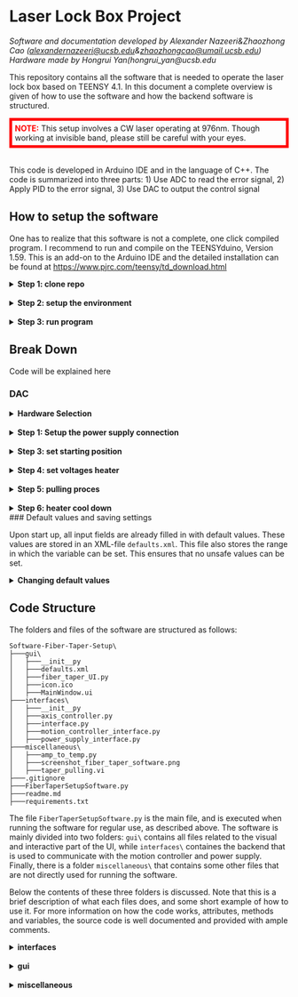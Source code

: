 # Laser Lock Box Project
_Software and documentation developed by Alexander Nazeeri&Zhaozhong Cao (alexandernazeeri@ucsb.edu&zhaozhongcao@umail.ucsb.edu)_  
_Hardware made by Hongrui Yan(hongrui_yan@ucsb.edu_  


This repository contains all the software that is needed to operate the laser lock box based on TEENSY 4.1. In this document a complete overview is given of how to use the software and how the backend software is structured.

<div style="border: 5px solid red; padding: 5px;">
    <span style="color: red;"><b>NOTE:</b></span> This setup involves a CW laser operating at 976nm. Though working at invisible band, please still be careful with your eyes.
</div>
<br>

This code is developed in Arduino IDE and in the language of C++. The code is summarized into three parts: 1) Use ADC to read the error signal, 2) Apply PID to the error signal, 3) Use DAC to output the control signal


## How to setup the software
One has to realize that this software is not a complete, one click compiled program. I recommend to run and compile on the TEENSYduino, Version 1.59. This is an add-on to the Arduino IDE and the detailed installation can be found at https://www.pjrc.com/teensy/td_download.html



<details>  
  <summary><b>Step 1: clone repo</b></summary>

In order to run the code on a new computer, first clone the GitHub repository. If you do not have git installed, please download it here: https://git-scm.com/downloads 
</details>

<br>

<details>  
  <summary><b>Step 2: setup the environment</b></summary>
    under construction


</details>
<br>
<details>  
  <summary><b>Step 3: run program</b></summary>

Under Construction

</details>

<div style="page-break-after: always;"></div>

## Break Down 

Code will be explained here

### DAC 


<details>
  <summary><b>Hardware Selection</b></summary>

To achieve a good cavity locking, we require a precise output of the control signal.  We are using the evaluation EVAL-AD5791SDZ as the external DAC module. The central chip is AD5791, a powerful chip performing 1 ppm, 20-Bit, ±1 LSB INL, Voltage Output DAC.
<br>
The communication between the EVAL-AD5791SDZ and TEENSY 4.1 is through SPI Mode_1. 

</details>

<br>

<details>
  <summary><b>Step 1: Setup the power supply connection</b></summary>

  <div style="border: 5px solid red; padding: 5px;">
    <span style="color: red;"><b>WARNING:</b></span> Please, do not, do not, do not use your computer USB to power this board! Please use an external voltage supply to drive it. 
</div>
<br>
The evaluation board offers three ways for power supply: 1)ADP 5070 with LDOS 2) ADP 5070 3) Bench Supply. In order to select the way of power supply, there are multiple physical switches on the board that must be inserted or removed. 
</details>

<br>

<details>
<summary><b>Step 3: set starting position</b></summary>

In this dialog you set the starting position of stages for the pulling process. The 'start Δx' is the distance between the two clamping points. The 'go to start vel' defines how fast the horizontal stages are moved to the starting position. The 'heater up vel' defines how fast the vertical stage moves up. The starting position of axis 3 is always at 25 mm, which is the maximum in the range of the stage. 

After the 'Go to start' button is clicked, all three stages move to their respective positions. After this, the fiber can be placed in the clamps. If necessary the clamps with the rails can be taken out the place the fiber. 

 <div style="border: 5px solid red; padding: 5px;">
    <span style="color: red;"><b>WARNING:</b></span> Before moving the stages to their starting positions, make sure to untighten the fiber clamp that is not held by the spring from the rails, such that both stages can move freely. Make sure that the vertical stage is also free to move and will not collide with any other parts of the setup. 
</div>

</details>

<br>

<details>
  <summary><b>Step 4: set voltages heater</b></summary>

The AC voltage over the ceramic heater element has to incremented very slowly to not damage the heater and maintain temperature reproducability over long use time. One sets a starting voltage, a final voltage and a voltage slope. Every second, the voltage is incremented by the voltage slope until the final voltage is reached. One can also set the frequency of the AC supply signal for the heater. When the 'Turn on heater' button is clicked the output of the power supply will be turned on and the heater will slowly heat up. 

<div style="border: 5px solid red; padding: 5px;">
    <span style="color: red;"><b>WARNING:</b></span> Once the heater is warmed up, do not touch the heater itself or any of the metal close to heater as it can reach dangerously high temperatures.
</div>

<br>

</details>

<br>
<details>
  <summary><b>Step 5: pulling proces</b></summary>

The most important step in the process is the actual pulling of the fiber. In order to do this, three step have to be taken. First, the heater has to be lowered over the fiber.
<div style="border: 5px solid red; padding: 5px;">
    <span style="color: red;"><b>WARNING:</b></span> Before lowering the heater, first make sure that the heater is aligned properly with the fiber by moving it with the two manual translation stages, in order to prevent the heater from damaging the fiber, or even worse, collide with any other part of the setup. 
</div>

<br>

The heater is lowered to the position set by 'heater pos' with a velocity set by 'heater lowering vel'. This velocity can be important if you want the fiber to heat up slowly. By making use of the temperature gradient in the insertion slit of the heating element one can slowly increase the temperature around the fiber. The heater is lowered by pressing the 'Lower heater' button. 

<div style="border: 5px solid red; padding: 5px;">
    <span style="color: red;"><b>WARNING:</b></span> The 'heater' pos had to be carefully set to prevent the heater from damaging the fiber. Make sure to first calibrate this value before moving the stage. 
</div>

<br>

Next, the settings for the actual pulling of the fiber are set. With 'final Δx' one sets the final distance between the two clamps. One can also opt to instead set 'pull distance' _d<sub>pull</sub>_, which is the distance one single stage is moving during the pulling process. The total increase in length of the fiber _Δx<sub>tot</sub>_ is therefore

<p style="text-align: center;"><i>Δx<sub>tot</sub> = Δx<sub>final</sub> - Δx<sub>start</sub> = 2d<sub>pull</sub></i> .</p>


The 'pulling vel' sets the velocity with which the fiber is pulled per stage. The total velocity at which the fiber increases in length is thus twice the velocity per stage. Clicking the button 'Pull Fiber' initiates the pulling of the fiber. 

 <div style="border: 5px solid red; padding: 5px;">
    <span style="color: red;"><b>WARNING:</b></span> Before moving the stages to pull the fiber, make sure to untighten the fiber clamp that is not held by the spring from the rails, such that both stages can move freely.
</div>

<br>

Finally one defines the speed at which the heater moves back up with 'heater back vel'. The heater always moves back to its highest position at 25 mm. Similarly to the lowering of the heater, this velocity has to be carefully set to slowly cool down and prevent breakage of the fiber due to thermal shock. 

As these three steps do not require any human intervention, the software has the option to perform all three steps consequtively with a set waiting time between each step. These can be set in the input fields between the button for the individual steps. The button 'Run all' starts the three processes. 

After the pulling is completed, one can tighten the clamps to the rails and take out the fiber clamp holder. One can now use the spring mechanism to tension the fiber: untighten the clamp that is held by the spring from the rails, and pull back the actuator to get the fiber under the tension of the spring. Monitoring the transmission of the fiber during tensioning can be useful. 
</details>

<br>

<details>
  <summary><b>Step 6: heater cool down</b></summary>

The final step is the cooling down of the heater. It is recommended to first move the heater away from the fiber with the manual stages. This way the fiber is not exposed to any remaining heat, and can be taken off from the stages for further steps. For the cool down, only the 'cool down slope' has to be set: the voltage over the heater is decremented every second by the value of the slope untill a voltage of 0 V is reached, after which the output of the power supply is turned off. 

</details>
<div style="page-break-after: always;"></div>
### Default values and saving settings

Upon start up, all input fields are already filled in with default values. These values are stored in an XML-file `defaults.xml`. This file also stores the range in which the variable can be set. This ensures that no unsafe values can be set. 

<details>
  <summary><b>Changing default values</b></summary>

It can be useful to store values for the input fields so that certain settings can be retrieved to reproduce a tapered fiber. In order to do this, one can adapt the `defaults.xml` file and set specific default values. If needed, the ranges of the input fields can also be changed. 
<div style="border: 5px solid red; padding: 5px;">
    <span style="color: red;"><b>WARNING:</b></span> Be careful with changing the range on the input fields or setting default values; it may lead to unsafe values that cause damage to the setup.
</div>
<br>
One does not have to modify the code the use a different defaults file. One can simply use the `-defaults` argument when calling the script:

```powershell
python FiberTaperSetupSoftware.py -defaults \path\to\custom_defaults.xml
```

When this argument is not given, it will use `.\GUI\defaults.xml`. 

</details>

<div style="page-break-after: always;"></div>

## Code Structure

The folders and files of the software are structured as follows:

```
Software-Fiber-Taper-Setup\
├───gui\
│   ├───__init__py
│   ├───defaults.xml
│   ├───fiber_taper_UI.py
│   ├───icon.ico
│   ├───MainWindow.ui
├───interfaces\
│   ├───__init__py
│   ├───axis_controller.py
│   ├───interface.py
│   ├───motion_controller_interface.py
│   ├───power_supply_interface.py
├───miscellaneous\
│   ├───amp_to_temp.py
│   ├───screenshot_fiber_taper_software.png
│   ├───taper_pulling.vi
├───.gitignore
├───FiberTaperSetupSoftware.py
├───readme.md
├───requirements.txt
```

The file `FiberTaperSetupSoftware.py` is the main file, and is executed when running the software for regular use, as described above. The software is mainly divided into two folders: `gui\` contains all files related to the visual and interactive part of the UI, while `interfaces\` containes the backend that is used to communicate with the motion controller and power supply. Finally, there is a folder `miscellaneous\` that contains some other files that are not directly used for running the software. 

Below the contents of these three folders is discussed. Note that this is a brief description of what each files does, and some short example of how to use it. For more information on how the code works, attributes, methods and variables, the source code is well documented and provided with ample comments. 

<details>
<summary><b>interfaces</b></summary>

- `interface.py` contains the `Interface` class, which is a general class for communicating with any instrument. In has attributes that store import variables for communication, such as baudrate and termination characters. It also contains the instrument identifier, based on which it is able to connect to the proper device. The method `get_instrument()` is done by attempting to make a connection with all available connected devices, querying the device's ID and matching it with the initialized ID. If there is a match, the algorithm stops and returns a PyVisa `SerialInstrument` object. 

- `motion_controller_interface.py` contains the `MotionControllerInterface` class, which is a subclass of the `Interface` class. This class uses a PyVisa `SerialInstrument` object to communicate with the motion controller with ASCII-commands. The `get_instrument()` is called directly upon initialization. It contains methods that are not axis-specific, such as homing all axes, turn all axes on or off, performing simultaneous motion, monitoring motion and retrieving errors from the motion controller. This class contains three `AxisController` objects from the file `axis_controller.py`. This class contains methods that only apply to one axis, such as setting its position, velocity, homing or stopping the axis. Each axis has a variable `axis_nr` that correspondes with the labels on the motion controller. It also contains an `update()` method, which retrieves all useful quantities from the motion controller and stores them. One can then retrieves these attributes. 

  For instance, one can set the velocity of one specific axis and monitor the motion as follows: 
  ```python
  from motion_controller_interface import MotionControllerInterface
  import time

  # initialize instrument
  instrument = MotionControllerInterface()

  # it is best practice to start every programm with homing all axes
  instrument.home_all_axes()

  # turn on and set position and velocity
  instrument.ax2.turn_on()
  instrument.ax2.set_vel(0.2) # in mm/s
  instrument.ax2.set_pos(10) # in mm

  # monitor the motion by updating (retrieves all useful information from the mc)
  # and printing its position every second
  while instrument.ax2.is_moving:
    #get useful quantities
    print(instrument.ax2.get_pos())
    print(instrument.ax2.get_pos())

    #which is the same as
    instrument.update()
    print(instrument.ax2.pos)
    print(instrument.ax2.vel)

    time.sleep(1)

  # always turn off the axis when the motion is done. 
  instrument.ax1.turn_off()
  ```

- `power_supply_interface.py` contains the `PowerSupplyInterface` class, which is again a subclass of the `Interface` class. It contains methods to set the voltage of the power supply and read out the voltage, current or power. It also contains a method to retrieve the errors from the device. Similar to the `MotionControllerInterface`, the class has an `update()` method that retrieves all useful quantities from the power supply and stores them in attributes. It is important to note that the interface is only developed to set and read AC-voltage, while the ASR-2100 can in also deliver DC-voltages. 
<div style="page-break-after: always;"></div>
  Here a short example of how you can set the voltage and the read out its current and power:

  ```python
  from power_supply_interface import PowerSupplyInterface
  import time

  # initialize instrument
  instrument = PowerSupplyInterface()

  # set voltage
  instrument.set_voltage(10) # in V

  # read out useful quantities
  print(instrument.get_current_rms()) # in Arms
  print(instrument.get_power()) # in W

  # which outputs the same as 
  instrument.update()
  print(instrument.current_rms)
  print(instrument.power)
  ```

Please inspect the source code to see what other methods and attributes are available. 

</details>
<br>

<details>
  <summary><b>gui</b></summary>

- `fiber_taper_UI.py` contains the `FiberTaperUI` class. This is a subclass of the `QMainWindow` class from the PyQt6 package. This class is the main window of the UI; it will launch the main window with the `Qmainwindow.show()` method. It will also load an icon saved as `icon.ico`, which is a schematic picture of a tapered fiber. The `FiberTaperUI` class contains methods that initialize the application such as loading the whole visual layout, setting default values and ranges for the input fields, performing monitoring of both devices and using the interfaces to execute processes when buttons in the UI are clicked. Most methods of this class are never accessed in code, only through interaction in the UI, and I will therefore not go into too much detail on this. Below a short example of how to launch the application in code:

  ```python
  from fiber_taper_UI import FiberTaperUI
  from PyQt6.QtWidgets import QApplication

  app = QApplication(sys.argv)
  main_window = FiberTaperUI()
  main_window.show()
  app.exec()
  ```

- `MainWindow.ui` is a `.xml`-file that stores the whole visual layout of the setup. It is generated by the interactive UI design tool 'QtDesigner'. This program allows you to drag and drop widgets into the main window, define the layout, add text, etc. After saving the `.xml`-file is generated which is loaded into the `FiberTaperUI` class using the function `PyQt6.uic.LoadUi()`. Now all widgets in the UI are attributes of the `FiberTaperUI` class. 

- `defaults.xml` is a second `.xml`-file that stores the default values, ranges, units and descriptions of all input fields, as well as the descriptions for the buttons. This `defaults.xml` is separate from the `MainWindow.ui` with the idea that `defaults.xml` can be easily changed, without having to go into QtDesigner. Especially the default values can be used to store certain settings to reproduce a tapered fiber, for instance a tapered fiber with a desired thickness. The descriptions are used to generated tooltips when hovering over input fiels or buttons. These can also be changed for different settings, to inform a user with specifics on this setting. How to use the program with a different defaults-file can be read in the section above. 
  
</details>
<br>

<details>
  <summary><b>miscellaneous</b></summary>

- `amp_to_temp.py` is a simple script that fits a fourth degree polynomial to the calibration curve of the ceramic heating element. The fitted parameters are not loaded from this file, but simple hard coded into the `get_temp()` method of the `FiberTaperUI` class, as this fitting procedure has only been done once. In order to fitting the pixel coordinates of the data points where determined by hand. 

- `taper_pulling.vi` is the labview code that is used for the fiber tapering setup at the University of California in Santa Barbara, on which the setup in Leiden is based. This file can be consulted to retrieve what values for the velocities and voltages they are using. 

- `screenshot_fiber_taper_software.png` is screenshot of the software that is included in the `readme.md`. 
</details>
